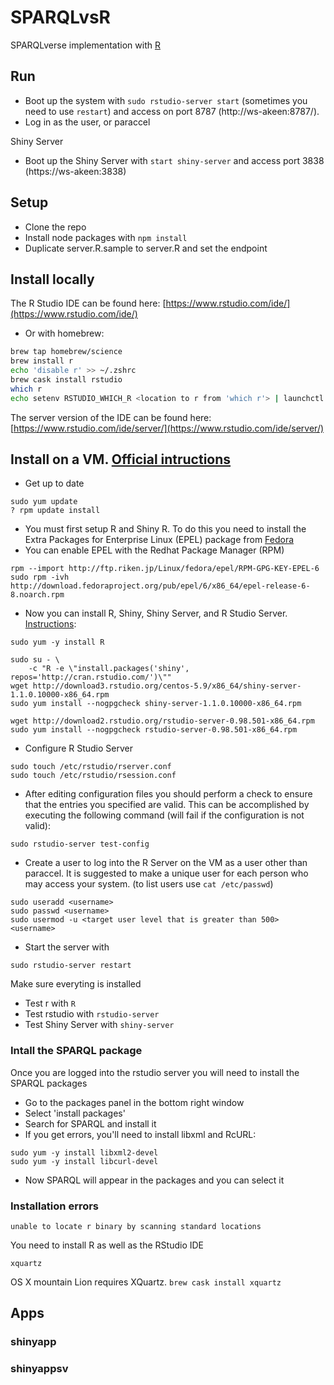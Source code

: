 # SPARQLvsR

SPARQLverse implementation with [R](http://www.rstudio.com/)

## Run

- Boot up the system with `sudo rstudio-server start` (sometimes you need to use `restart`) and access on port 8787 (http://ws-akeen:8787/).
- Log in as the user, or paraccel

Shiny Server

- Boot up the Shiny Server with `start shiny-server` and access port 3838 (https://ws-akeen:3838)

## Setup 

- Clone the repo
- Install node packages with `npm install`
- Duplicate server.R.sample to server.R and set the endpoint

## Install locally

The R Studio IDE can be found here: [https://www.rstudio.com/ide/](https://www.rstudio.com/ide/)
- Or with homebrew:
```bash
brew tap homebrew/science
brew install r
echo 'disable r' >> ~/.zshrc
brew cask install rstudio
which r
echo setenv RSTUDIO_WHICH_R <location to r from 'which r'> | launchctl
```

The server version of the IDE can be found here: [https://www.rstudio.com/ide/server/](https://www.rstudio.com/ide/server/)

## Install on a VM. [Official intructions](http://www.rstudio.com/shiny/server/install-opensource)

- Get up to date
```
sudo yum update
? rpm update install
```
- You must first setup R and Shiny R. To do this you need to install the Extra Packages for Enterprise Linux (EPEL) package from [Fedora](https://fedoraproject.org/wiki/EPEL) 
- You can enable EPEL with the Redhat Package Manager (RPM)
```
rpm --import http://ftp.riken.jp/Linux/fedora/epel/RPM-GPG-KEY-EPEL-6
sudo rpm -ivh http://download.fedoraproject.org/pub/epel/6/x86_64/epel-release-6-8.noarch.rpm
```
- Now you can install R, Shiny, Shiny Server, and R Studio Server. [Instructions](http://www.rstudio.com/shiny/server/install-opensource):
```
sudo yum -y install R

sudo su - \
    -c "R -e \"install.packages('shiny', repos='http://cran.rstudio.com/')\""
wget http://download3.rstudio.org/centos-5.9/x86_64/shiny-server-1.1.0.10000-x86_64.rpm
sudo yum install --nogpgcheck shiny-server-1.1.0.10000-x86_64.rpm

wget http://download2.rstudio.org/rstudio-server-0.98.501-x86_64.rpm
sudo yum install --nogpgcheck rstudio-server-0.98.501-x86_64.rpm
```
- Configure R Studio Server
```
sudo touch /etc/rstudio/rserver.conf
sudo touch /etc/rstudio/rsession.conf
```
- After editing configuration files you should perform a check to ensure that the entries you specified are valid. This can be accomplished by executing the following command (will fail if the configuration is not valid):
```
sudo rstudio-server test-config
```
- Create a user to log into the R Server on the VM as a user other than paraccel. It is suggested to make a unique user for each person who may access your system. (to list users use `cat /etc/passwd`)
```
sudo useradd <username>
sudo passwd <username>
sudo usermod -u <target user level that is greater than 500> <username>
```
- Start the server with
```
sudo rstudio-server restart
```

Make sure everyting is installed

- Test r with `R`
- Test rstudio with `rstudio-server`
- Test Shiny Server with `shiny-server`

### Intall the SPARQL package
Once you are logged into the rstudio server you will need to install the SPARQL packages

- Go to the packages panel in the bottom right window
- Select 'install packages'
- Search for SPARQL and install it
- If you get errors, you'll need to install libxml and RcURL:
```
sudo yum -y install libxml2-devel
sudo yum -y install libcurl-devel
```
- Now SPARQL will appear in the packages and you can select it

### Installation errors

`unable to locate r binary by scanning standard locations`

You need to install R as well as the RStudio IDE

`xquartz`

OS X mountain Lion requires XQuartz.
`brew cask install xquartz`

## Apps

### shinyapp

### shinyappsv